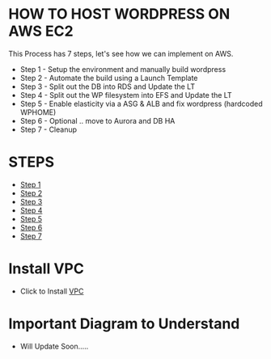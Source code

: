 # HOW TO HOST WORDPRESS ON AWS EC2

This Process has 7 steps, let's see how we can implement on AWS.

- Step 1 - Setup the environment and manually build wordpress  
- Step 2 - Automate the build using a Launch Template  
- Step 3 - Split out the DB into RDS and Update the LT 
- Step 4 - Split out the WP filesystem into EFS and Update the LT
- Step 5 - Enable elasticity via a ASG & ALB and fix wordpress (hardcoded WPHOME)
- Step 6 - Optional .. move to Aurora and DB HA  
- Step 7 - Cleanup 

# STEPS
- [Step 1](https://github.com/shivratanrajvi/AWS-Elastic-Wordpress/blob/main/STEP-1.md)
- [Step 2](https://github.com/shivratanrajvi/AWS-Elastic-Wordpress/blob/main/STEP-2.md)
- [Step 3](https://github.com/shivratanrajvi/AWS-Elastic-Wordpress/blob/main/STEP-3.md)
- [Step 4](https://github.com/shivratanrajvi/AWS-Elastic-Wordpress/blob/main/STEP-4.md)
- [Step 5](https://github.com/shivratanrajvi/AWS-Elastic-Wordpress/blob/main/STEP-5.md)
- [Step 6](https://github.com/shivratanrajvi/AWS-Elastic-Wordpress/blob/main/STEP-6.md)
- [Step 7](https://github.com/shivratanrajvi/AWS-Elastic-Wordpress/blob/main/STEP-7.md)

# Install VPC

- Click to Install [VPC](https://console.aws.amazon.com/cloudformation/home?region=us-east-1#/stacks/quickcreate?templateURL=https://learn-cantrill-labs.s3.amazonaws.com/aws-elastic-wordpress-evolution/A4LVPC.yaml&stackName=A4LVPC)

# Important Diagram to Understand
- Will Update Soon.....
